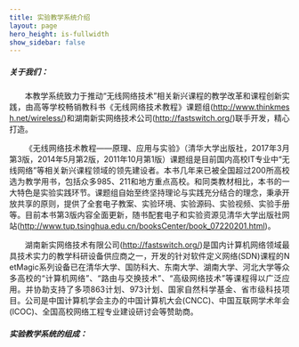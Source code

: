 ```yaml
---
title: 实验教学系统介绍
layout: page
hero_height: is-fullwidth
show_sidebar: false
---
```


##### 关于我们：
<p style="text-indent:2em;text-align:justify;margin-bottom:2px;word-break:break-all;">本教学系统致力于推动“无线网络技术”相关新兴课程的教学改革和课程创新实践，由高等学校畅销教科书《无线网络技术教程》课题组(<span><a href="http://www.thinkmesh.net/wireless/"><u>http://www.thinkmesh.net/wireless/</u></a></span>)和湖南新实网络技术公司(<span><a href="http://fastswitch.org/"><u>http://fastswitch.org/</u></a></span>)联手开发，精心打造。</p>
<p style="text-indent:2em;text-align:justify;margin-bottom:2px;word-break:break-all;">《无线网络技术教程——原理、应用与实验》（清华大学出版社，2017年3月第3版，2014年5月第2版，2011年10月第1版）课题组是目前国内高校IT专业中“无线网络”等相关新兴课程领域的领先建设者。本书几年来已被全国超过200所高校选为教学用书，包括众多985、211和地方重点高校。和同类教材相比，本书的一大特色是实验实践环节。课题组自始至终坚持理论与实践充分结合的理念，秉承开放共享的原则，提供了全套电子教案、实验环境、实验源码、实验视频、实验手册等。目前本书第3版内容全面更新，随书配套电子和实验资源见清华大学出版社网站(<span><a href="http://www.tup.tsinghua.edu.cn/booksCenter/book_07220201.html"><u>http://www.tup.tsinghua.edu.cn/booksCenter/book_07220201.html</u></a></span>)。</p>
<p style="text-indent:2em;text-align:justify;word-break:break-all;">湖南新实网络技术有限公司(<span><a href="http://fastswitch.org/"><u>http://fastswitch.org/</u></a></span>)是国内计算机网络领域最具技术实力的教学科研设备供应商之一，开发的针对软件定义网络(SDN)课程的NetMagic系列设备已在清华大学、国防科大、东南大学、湖南大学、河北大学等众多高校的“计算机网络”、“路由与交换技术”、“高级网络技术”等课程得以广泛应用。并协助支持了多项863计划、973计划、国家自然科学基金、省市级科技项目。公司是中国计算机学会主办的中国计算机大会(CNCC)、中国互联网学术年会(ICOC)、全国高校网络工程专业建设研讨会等赞助商。</p>

##### 实验教学系统的组成：